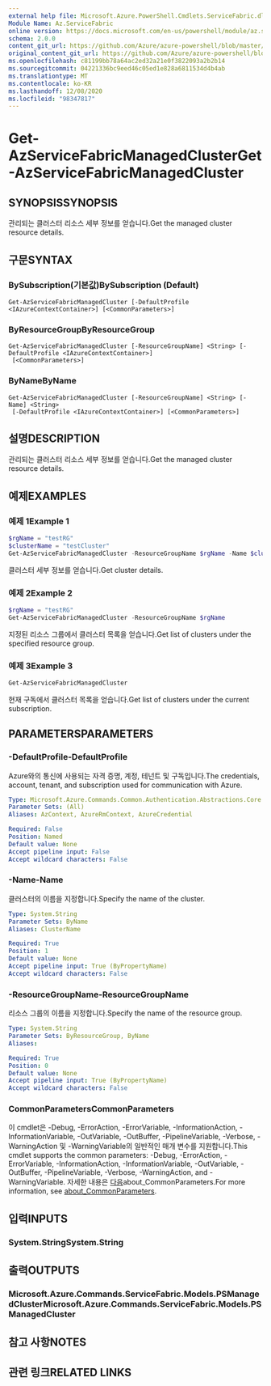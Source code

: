```yaml
---
external help file: Microsoft.Azure.PowerShell.Cmdlets.ServiceFabric.dll-Help.xml
Module Name: Az.ServiceFabric
online version: https://docs.microsoft.com/en-us/powershell/module/az.servicefabric/get-azservicefabricmanagedcluster
schema: 2.0.0
content_git_url: https://github.com/Azure/azure-powershell/blob/master/src/ServiceFabric/ServiceFabric/help/Get-AzServiceFabricManagedCluster.md
original_content_git_url: https://github.com/Azure/azure-powershell/blob/master/src/ServiceFabric/ServiceFabric/help/Get-AzServiceFabricManagedCluster.md
ms.openlocfilehash: c81199bb78a64ac2ed32a21e0f3822093a2b2b14
ms.sourcegitcommit: 04221336bc9eed46c05ed1e828a6811534d4b4ab
ms.translationtype: MT
ms.contentlocale: ko-KR
ms.lasthandoff: 12/08/2020
ms.locfileid: "98347817"
---
```

# <span data-ttu-id="a9079-101">Get-AzServiceFabricManagedCluster</span><span class="sxs-lookup"><span data-stu-id="a9079-101">Get-AzServiceFabricManagedCluster</span></span>

## <span data-ttu-id="a9079-102">SYNOPSIS</span><span class="sxs-lookup"><span data-stu-id="a9079-102">SYNOPSIS</span></span>
<span data-ttu-id="a9079-103">관리되는 클러스터 리소스 세부 정보를 얻습니다.</span><span class="sxs-lookup"><span data-stu-id="a9079-103">Get the managed cluster resource details.</span></span>

## <span data-ttu-id="a9079-104">구문</span><span class="sxs-lookup"><span data-stu-id="a9079-104">SYNTAX</span></span>

### <span data-ttu-id="a9079-105">BySubscription(기본값)</span><span class="sxs-lookup"><span data-stu-id="a9079-105">BySubscription (Default)</span></span>
```
Get-AzServiceFabricManagedCluster [-DefaultProfile <IAzureContextContainer>] [<CommonParameters>]
```

### <span data-ttu-id="a9079-106">ByResourceGroup</span><span class="sxs-lookup"><span data-stu-id="a9079-106">ByResourceGroup</span></span>
```
Get-AzServiceFabricManagedCluster [-ResourceGroupName] <String> [-DefaultProfile <IAzureContextContainer>]
 [<CommonParameters>]
```

### <span data-ttu-id="a9079-107">ByName</span><span class="sxs-lookup"><span data-stu-id="a9079-107">ByName</span></span>
```
Get-AzServiceFabricManagedCluster [-ResourceGroupName] <String> [-Name] <String>
 [-DefaultProfile <IAzureContextContainer>] [<CommonParameters>]
```

## <span data-ttu-id="a9079-108">설명</span><span class="sxs-lookup"><span data-stu-id="a9079-108">DESCRIPTION</span></span>
<span data-ttu-id="a9079-109">관리되는 클러스터 리소스 세부 정보를 얻습니다.</span><span class="sxs-lookup"><span data-stu-id="a9079-109">Get the managed cluster resource details.</span></span>

## <span data-ttu-id="a9079-110">예제</span><span class="sxs-lookup"><span data-stu-id="a9079-110">EXAMPLES</span></span>

### <span data-ttu-id="a9079-111">예제 1</span><span class="sxs-lookup"><span data-stu-id="a9079-111">Example 1</span></span>
```powershell
$rgName = "testRG"
$clusterName = "testCluster"
Get-AzServiceFabricManagedCluster -ResourceGroupName $rgName -Name $clusterName
```

<span data-ttu-id="a9079-112">클러스터 세부 정보를 얻습니다.</span><span class="sxs-lookup"><span data-stu-id="a9079-112">Get cluster details.</span></span>

### <span data-ttu-id="a9079-113">예제 2</span><span class="sxs-lookup"><span data-stu-id="a9079-113">Example 2</span></span>
```powershell
$rgName = "testRG"
Get-AzServiceFabricManagedCluster -ResourceGroupName $rgName
```

<span data-ttu-id="a9079-114">지정된 리소스 그룹에서 클러스터 목록을 얻습니다.</span><span class="sxs-lookup"><span data-stu-id="a9079-114">Get list of clusters under the specified resource group.</span></span>

### <span data-ttu-id="a9079-115">예제 3</span><span class="sxs-lookup"><span data-stu-id="a9079-115">Example 3</span></span>
```powershell
Get-AzServiceFabricManagedCluster
```

<span data-ttu-id="a9079-116">현재 구독에서 클러스터 목록을 얻습니다.</span><span class="sxs-lookup"><span data-stu-id="a9079-116">Get list of clusters under the current subscription.</span></span>

## <span data-ttu-id="a9079-117">PARAMETERS</span><span class="sxs-lookup"><span data-stu-id="a9079-117">PARAMETERS</span></span>

### <span data-ttu-id="a9079-118">-DefaultProfile</span><span class="sxs-lookup"><span data-stu-id="a9079-118">-DefaultProfile</span></span>
<span data-ttu-id="a9079-119">Azure와의 통신에 사용되는 자격 증명, 계정, 테넌트 및 구독입니다.</span><span class="sxs-lookup"><span data-stu-id="a9079-119">The credentials, account, tenant, and subscription used for communication with Azure.</span></span>

```yaml
Type: Microsoft.Azure.Commands.Common.Authentication.Abstractions.Core.IAzureContextContainer
Parameter Sets: (All)
Aliases: AzContext, AzureRmContext, AzureCredential

Required: False
Position: Named
Default value: None
Accept pipeline input: False
Accept wildcard characters: False
```

### <span data-ttu-id="a9079-120">-Name</span><span class="sxs-lookup"><span data-stu-id="a9079-120">-Name</span></span>
<span data-ttu-id="a9079-121">클러스터의 이름을 지정합니다.</span><span class="sxs-lookup"><span data-stu-id="a9079-121">Specify the name of the cluster.</span></span>

```yaml
Type: System.String
Parameter Sets: ByName
Aliases: ClusterName

Required: True
Position: 1
Default value: None
Accept pipeline input: True (ByPropertyName)
Accept wildcard characters: False
```

### <span data-ttu-id="a9079-122">-ResourceGroupName</span><span class="sxs-lookup"><span data-stu-id="a9079-122">-ResourceGroupName</span></span>
<span data-ttu-id="a9079-123">리소스 그룹의 이름을 지정합니다.</span><span class="sxs-lookup"><span data-stu-id="a9079-123">Specify the name of the resource group.</span></span>

```yaml
Type: System.String
Parameter Sets: ByResourceGroup, ByName
Aliases:

Required: True
Position: 0
Default value: None
Accept pipeline input: True (ByPropertyName)
Accept wildcard characters: False
```

### <span data-ttu-id="a9079-124">CommonParameters</span><span class="sxs-lookup"><span data-stu-id="a9079-124">CommonParameters</span></span>
<span data-ttu-id="a9079-125">이 cmdlet은 -Debug, -ErrorAction, -ErrorVariable, -InformationAction, -InformationVariable, -OutVariable, -OutBuffer, -PipelineVariable, -Verbose, -WarningAction 및 -WarningVariable의 일반적인 매개 변수를 지원합니다.</span><span class="sxs-lookup"><span data-stu-id="a9079-125">This cmdlet supports the common parameters: -Debug, -ErrorAction, -ErrorVariable, -InformationAction, -InformationVariable, -OutVariable, -OutBuffer, -PipelineVariable, -Verbose, -WarningAction, and -WarningVariable.</span></span> <span data-ttu-id="a9079-126">자세한 내용은 [다음](http://go.microsoft.com/fwlink/?LinkID=113216)about_CommonParameters.</span><span class="sxs-lookup"><span data-stu-id="a9079-126">For more information, see [about_CommonParameters](http://go.microsoft.com/fwlink/?LinkID=113216).</span></span>

## <span data-ttu-id="a9079-127">입력</span><span class="sxs-lookup"><span data-stu-id="a9079-127">INPUTS</span></span>

### <span data-ttu-id="a9079-128">System.String</span><span class="sxs-lookup"><span data-stu-id="a9079-128">System.String</span></span>

## <span data-ttu-id="a9079-129">출력</span><span class="sxs-lookup"><span data-stu-id="a9079-129">OUTPUTS</span></span>

### <span data-ttu-id="a9079-130">Microsoft.Azure.Commands.ServiceFabric.Models.PSManagedCluster</span><span class="sxs-lookup"><span data-stu-id="a9079-130">Microsoft.Azure.Commands.ServiceFabric.Models.PSManagedCluster</span></span>

## <span data-ttu-id="a9079-131">참고 사항</span><span class="sxs-lookup"><span data-stu-id="a9079-131">NOTES</span></span>

## <span data-ttu-id="a9079-132">관련 링크</span><span class="sxs-lookup"><span data-stu-id="a9079-132">RELATED LINKS</span></span>
